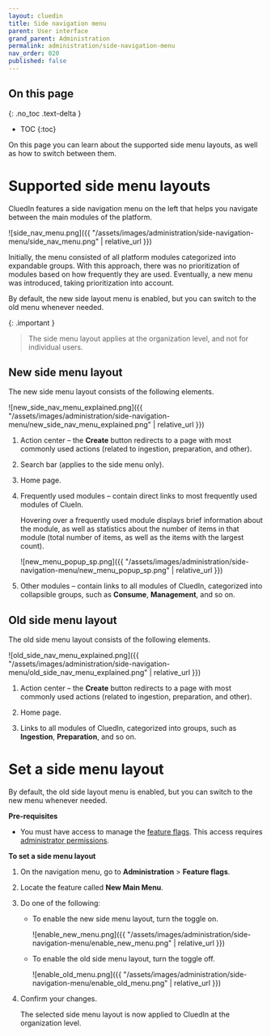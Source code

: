 ```yaml
---
layout: cluedin
title: Side navigation menu
parent: User interface
grand_parent: Administration
permalink: administration/side-navigation-menu
nav_order: 020
published: false
---
```

## On this page
{: .no_toc .text-delta }
- TOC
{:toc}

On this page you can learn about the supported side menu layouts, as well as how to switch between them.

# Supported side menu layouts

CluedIn features a side navigation menu on the left that helps you navigate between the main modules of the platform.

![side_nav_menu.png]({{ "/assets/images/administration/side-navigation-menu/side_nav_menu.png" | relative_url }})

Initially, the menu consisted of all platform modules categorized into expandable groups. With this approach, there was no prioritization of modules based on how frequently they are used. Eventually, a new menu was introduced, taking prioritization into account.

By default, the new side layout menu is enabled, but you can switch to the old menu whenever needed.

{: .important }
> The side menu layout applies at the organization level, and not for individual users.

## New side menu layout

The new side menu layout consists of the following elements.

![new_side_nav_menu_explained.png]({{ "/assets/images/administration/side-navigation-menu/new_side_nav_menu_explained.png" | relative_url }})

1. Action center – the **Create** button redirects to a page with most commonly used actions (related to ingestion, preparation, and other).

1. Search bar (applies to the side menu only).

1. Home page.

1. Frequently used modules – contain direct links to most frequently used modules of ClueIn.

    Hovering over a frequently used module displays brief information about the module, as well as statistics about the number of items in that module (total number of items, as well as the items with the largest count).

    ![new_menu_popup_sp.png]({{ "/assets/images/administration/side-navigation-menu/new_menu_popup_sp.png" | relative_url }})

1. Other modules – contain links to all modules of CluedIn, categorized into collapsible groups, such as **Consume**, **Management**, and so on.

## Old side menu layout

The old side menu layout consists of the following elements.

![old_side_nav_menu_explained.png]({{ "/assets/images/administration/side-navigation-menu/old_side_nav_menu_explained.png" | relative_url }})

1. Action center – the **Create** button redirects to a page with most commonly used actions (related to ingestion, preparation, and other).

1. Home page.

3. Links to all modules of CluedIn, categorized into groups, such as **Ingestion**, **Preparation**, and so on.

# Set a side menu layout

By default, the old side layout menu is enabled, but you can switch to the new menu whenever needed.

**Pre-requisites**

- You must have access to manage the [feature flags](/administration/feature-flags). This access requires [administrator permissions](/administration/roles/claims#admin).

**To set a side menu layout**

1. On the navigation menu, go to **Administration** > **Feature flags**.

1. Locate the feature called **New Main Menu**.

1. Do one of the following:

    - To enable the new side menu layout, turn the toggle on.

        ![enable_new_menu.png]({{ "/assets/images/administration/side-navigation-menu/enable_new_menu.png" | relative_url }})

    - To enable the old side menu layout, turn the toggle off.

        ![enable_old_menu.png]({{ "/assets/images/administration/side-navigation-menu/enable_old_menu.png" | relative_url }})

1. Confirm your changes.

    The selected side menu layout is now applied to CluedIn at the organization level.